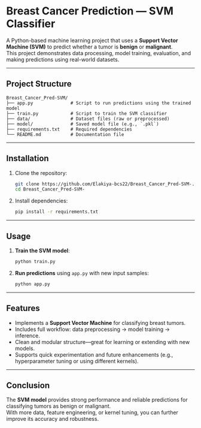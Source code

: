 # Breast Cancer Prediction — SVM Classifier

A Python-based machine learning project that uses a **Support Vector Machine (SVM)** to predict whether a tumor is **benign** or **malignant**.  
This project demonstrates data processing, model training, evaluation, and making predictions using real-world datasets.

---

##  Project Structure

```
Breast_Cancer_Pred-SVM/
├── app.py              # Script to run predictions using the trained model
├── train.py            # Script to train the SVM classifier
├── data/               # Dataset files (raw or preprocessed)
├── model/              # Saved model file (e.g., `.pkl`)
├── requirements.txt    # Required dependencies
└── README.md           # Documentation file
```

---

##  Installation

1. Clone the repository:
   ```bash
   git clone https://github.com/Elakiya-bcs22/Breast_Cancer_Pred-SVM-.git
   cd Breast_Cancer_Pred-SVM-
   ```

2. Install dependencies:
   ```bash
   pip install -r requirements.txt
   ```

---

##  Usage

1. **Train the SVM model**:
   ```bash
   python train.py
   ```

2. **Run predictions** using `app.py` with new input samples:
   ```bash
   python app.py
   ```

---

##  Features

- Implements a **Support Vector Machine** for classifying breast tumors.
- Includes full workflow: data preprocessing → model training → inference.
- Clean and modular structure—great for learning or extending with new models.
- Supports quick experimentation and future enhancements (e.g., hyperparameter tuning or using different kernels).

---

##  Conclusion

The **SVM model** provides strong performance and reliable predictions for classifying tumors as benign or malignant.  
With more data, feature engineering, or kernel tuning, you can further improve its accuracy and robustness.
